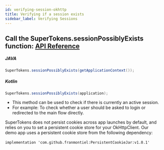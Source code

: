 ```yaml
---
id: verifying-session-okhttp
title: Verifying if a session exists
sidebar_label: Verifying Sessions
---
```


## Call the SuperTokens.sessionPossiblyExists function: [API Reference](../api-reference/api-reference#supertokenssessionpossiblyexistsapplication-applicationcontext)


##### JAVA
```java
SuperTokens.sessionPossiblyExists(getApplicationContext());
```

##### Kotlin
```java
SuperTokens.sessionPossiblyExists(application);
```

- This method can be used to check if there is currently an active session.
- For example: To check whether a user should be asked to login or redirected to the main flow directly.

<div class="specialNote">
<span class="highlighted-text">SuperTokens does not persist cookies across app launches by default</span>, and relies on you to set a persistent cookie store for your OkHttpClient. Our demo app uses a persistent cookie store from the following dependency:
<br/>
<br/>
<code>implementation 'com.github.franmontiel:PersistentCookieJar:v1.0.1'</code>
</div>